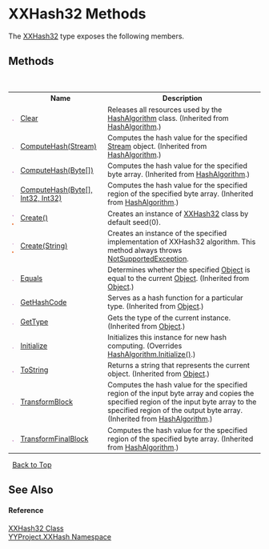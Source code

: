 # XXHash32 Methods
 

The <a href="cb2be3a3-5621-b343-992c-8a2af7fbe6df">XXHash32</a> type exposes the following members.


## Methods
&nbsp;<table><tr><th></th><th>Name</th><th>Description</th></tr><tr><td>![Public method](media/pubmethod.gif "Public method")</td><td><a href="http://msdn2.microsoft.com/en-us/library/w20ka606" target="_blank">Clear</a></td><td>
Releases all resources used by the <a href="http://msdn2.microsoft.com/en-us/library/k50cye1b" target="_blank">HashAlgorithm</a> class.
 (Inherited from <a href="http://msdn2.microsoft.com/en-us/library/k50cye1b" target="_blank">HashAlgorithm</a>.)</td></tr><tr><td>![Public method](media/pubmethod.gif "Public method")</td><td><a href="http://msdn2.microsoft.com/en-us/library/xa627k19" target="_blank">ComputeHash(Stream)</a></td><td>
Computes the hash value for the specified <a href="http://msdn2.microsoft.com/en-us/library/8f86tw9e" target="_blank">Stream</a> object.
 (Inherited from <a href="http://msdn2.microsoft.com/en-us/library/k50cye1b" target="_blank">HashAlgorithm</a>.)</td></tr><tr><td>![Public method](media/pubmethod.gif "Public method")</td><td><a href="http://msdn2.microsoft.com/en-us/library/s02tk69a" target="_blank">ComputeHash(Byte[])</a></td><td>
Computes the hash value for the specified byte array.
 (Inherited from <a href="http://msdn2.microsoft.com/en-us/library/k50cye1b" target="_blank">HashAlgorithm</a>.)</td></tr><tr><td>![Public method](media/pubmethod.gif "Public method")</td><td><a href="http://msdn2.microsoft.com/en-us/library/1e59xaaz" target="_blank">ComputeHash(Byte[], Int32, Int32)</a></td><td>
Computes the hash value for the specified region of the specified byte array.
 (Inherited from <a href="http://msdn2.microsoft.com/en-us/library/k50cye1b" target="_blank">HashAlgorithm</a>.)</td></tr><tr><td>![Public method](media/pubmethod.gif "Public method")![Static member](media/static.gif "Static member")</td><td><a href="62c1df58-c7cb-31b2-00b3-43d2e8053cfb">Create()</a></td><td>
Creates an instance of <a href="cb2be3a3-5621-b343-992c-8a2af7fbe6df">XXHash32</a> class by default seed(0).</td></tr><tr><td>![Public method](media/pubmethod.gif "Public method")![Static member](media/static.gif "Static member")</td><td><a href="506efb32-24f0-e464-7f66-4b4dcf058932">Create(String)</a></td><td>
Creates an instance of the specified implementation of XXHash32 algorithm. 
This method always throws <a href="http://msdn2.microsoft.com/en-us/library/8a7a4e64" target="_blank">NotSupportedException</a>.</td></tr><tr><td>![Public method](media/pubmethod.gif "Public method")</td><td><a href="http://msdn2.microsoft.com/en-us/library/bsc2ak47" target="_blank">Equals</a></td><td>
Determines whether the specified <a href="http://msdn2.microsoft.com/en-us/library/e5kfa45b" target="_blank">Object</a> is equal to the current <a href="http://msdn2.microsoft.com/en-us/library/e5kfa45b" target="_blank">Object</a>.
 (Inherited from <a href="http://msdn2.microsoft.com/en-us/library/e5kfa45b" target="_blank">Object</a>.)</td></tr><tr><td>![Public method](media/pubmethod.gif "Public method")</td><td><a href="http://msdn2.microsoft.com/en-us/library/zdee4b3y" target="_blank">GetHashCode</a></td><td>
Serves as a hash function for a particular type.
 (Inherited from <a href="http://msdn2.microsoft.com/en-us/library/e5kfa45b" target="_blank">Object</a>.)</td></tr><tr><td>![Public method](media/pubmethod.gif "Public method")</td><td><a href="http://msdn2.microsoft.com/en-us/library/dfwy45w9" target="_blank">GetType</a></td><td>
Gets the type of the current instance.
 (Inherited from <a href="http://msdn2.microsoft.com/en-us/library/e5kfa45b" target="_blank">Object</a>.)</td></tr><tr><td>![Public method](media/pubmethod.gif "Public method")</td><td><a href="089f0167-e4d9-ef4e-b00a-d3c945bb5c36">Initialize</a></td><td>
Initializes this instance for new hash computing.
 (Overrides <a href="http://msdn2.microsoft.com/en-us/library/3c0yaz5a" target="_blank">HashAlgorithm.Initialize()</a>.)</td></tr><tr><td>![Public method](media/pubmethod.gif "Public method")</td><td><a href="http://msdn2.microsoft.com/en-us/library/7bxwbwt2" target="_blank">ToString</a></td><td>
Returns a string that represents the current object.
 (Inherited from <a href="http://msdn2.microsoft.com/en-us/library/e5kfa45b" target="_blank">Object</a>.)</td></tr><tr><td>![Public method](media/pubmethod.gif "Public method")</td><td><a href="http://msdn2.microsoft.com/en-us/library/hef3szw9" target="_blank">TransformBlock</a></td><td>
Computes the hash value for the specified region of the input byte array and copies the specified region of the input byte array to the specified region of the output byte array.
 (Inherited from <a href="http://msdn2.microsoft.com/en-us/library/k50cye1b" target="_blank">HashAlgorithm</a>.)</td></tr><tr><td>![Public method](media/pubmethod.gif "Public method")</td><td><a href="http://msdn2.microsoft.com/en-us/library/c1k8f6fz" target="_blank">TransformFinalBlock</a></td><td>
Computes the hash value for the specified region of the specified byte array.
 (Inherited from <a href="http://msdn2.microsoft.com/en-us/library/k50cye1b" target="_blank">HashAlgorithm</a>.)</td></tr></table>&nbsp;
<a href="#xxhash32-methods">Back to Top</a>

## See Also


#### Reference
<a href="cb2be3a3-5621-b343-992c-8a2af7fbe6df">XXHash32 Class</a><br /><a href="2e5d6292-64c7-8d52-f77f-7d3314e71172">YYProject.XXHash Namespace</a><br />